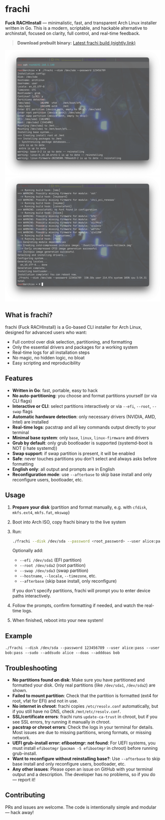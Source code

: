 # frachi

**Fuck RACHInstall** — minimalistic, fast, and transparent Arch Linux installer written in Go. This is a modern, scriptable, and hackable alternative to archinstall, focused on clarity, full control, and real-time feedback.

> **Download prebuilt binary:**
> [Latest frachi build (nightly.link)](https://nightly.link/cryptexctl/frachi/workflows/build/main?preview)

![screenshot](img/screen.png)
![screenshot2](img/screen2.png)

## What is frachi?
frachi (Fuck RACHInstall) is a Go-based CLI installer for Arch Linux, designed for advanced users who want:
- Full control over disk selection, partitioning, and formatting
- Only the essential drivers and packages for a working system
- Real-time logs for all installation steps
- No magic, no hidden logic, no bloat
- Easy scripting and reproducibility

## Features
- **Written in Go**: fast, portable, easy to hack
- **No auto-partitioning**: you choose and format partitions yourself (or via CLI flags)
- **Interactive or CLI**: select partitions interactively or via `--efi`, `--root`, `--swap` flags
- **Automatic hardware detection**: only necessary drivers (NVIDIA, AMD, Intel) are installed
- **Real-time logs**: pacstrap and all key commands output directly to your terminal
- **Minimal base system**: only `base`, `linux`, `linux-firmware` and drivers
- **Grub by default**: only grub bootloader is supported (systemd-boot is NOT (i hate systemd))
- **Swap support**: if swap partition is present, it will be enabled
- **Safe**: never touches partitions you don't select and always asks before formatting
- **English only**: all output and prompts are in English
- **Reconfiguration mode**: use `--afterbase` to skip base install and only reconfigure users, bootloader, etc.

## Usage
1. **Prepare your disk** (partition and format manually, e.g. with `cfdisk`, `mkfs.ext4`, `mkfs.fat`, `mkswap`)
2. Boot into Arch ISO, copy frachi binary to the live system
3. Run:
   ```sh
   ./frachi --disk /dev/sda --password <root_password> --user alice:pass --user bob:pass --sudo --addsudo alice --doas --adddoas bob
   ```
   Optionally add:
   - `--efi /dev/sda1` (EFI partition)
   - `--root /dev/sda2` (root partition)
   - `--swap /dev/sda3` (swap partition)
   - `--hostname`, `--locale`, `--timezone`, etc.
   - `--afterbase` (skip base install, only reconfigure)

   If you don't specify partitions, frachi will prompt you to enter device paths interactively.


4. Follow the prompts, confirm formatting if needed, and watch the real-time logs.
5. When finished, reboot into your new system!

## Example
```
./frachi --disk /dev/sda --password 123456789 --user alice:pass --user bob:pass --sudo --addsudo alice --doas --adddoas bob
```

## Troubleshooting
- **No partitions found on disk**: Make sure you have partitioned and formatted your disk. Only real partitions (like `/dev/sda1`, `/dev/sda2`) are shown.
- **Failed to mount partition**: Check that the partition is formatted (ext4 for root, vfat for EFI) and not in use.
- **No internet in chroot**: frachi copies `/etc/resolv.conf` automatically, but if you still have no DNS, check `/mnt/etc/resolv.conf`.
- **SSL/certificate errors**: frachi runs `update-ca-trust` in chroot, but if you see SSL errors, try running it manually in chroot.
- **pacstrap or chroot errors**: Check the logs in your terminal for details. Most issues are due to missing partitions, wrong formats, or missing network.
- **UEFI grub-install error: efibootmgr: not found**: For UEFI systems, you must install `efibootmgr` (`pacman -S efibootmgr` in chroot) before running grub-install.
- **Want to reconfigure without reinstalling base?**: Use `--afterbase` to skip base install and only reconfigure users, bootloader, etc.
- **Any other issues**: Please open an issue on GitHub with your terminal output and a description. The developer has no problems, so if you do — report it!

## Contributing
PRs and issues are welcome. The code is intentionally simple and modular — hack away!
